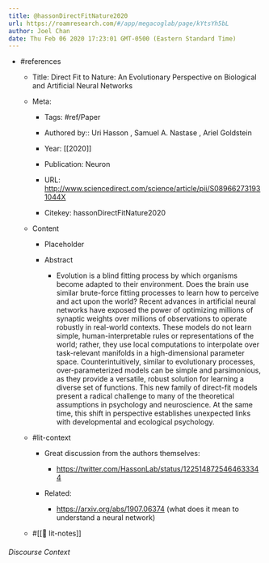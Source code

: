 ```yaml
---
title: @hassonDirectFitNature2020
url: https://roamresearch.com/#/app/megacoglab/page/kYtsYh5bL
author: Joel Chan
date: Thu Feb 06 2020 17:23:01 GMT-0500 (Eastern Standard Time)
---
```


- #references

    - Title: Direct Fit to Nature: An Evolutionary Perspective on Biological and Artificial Neural Networks

    - Meta:

        - Tags: #ref/Paper

        - Authored by::  Uri Hasson ,  Samuel A. Nastase ,  Ariel Goldstein

        - Year: [[2020]]

        - Publication: Neuron

        - URL: http://www.sciencedirect.com/science/article/pii/S089662731931044X

        - Citekey: hassonDirectFitNature2020

    - Content

        - Placeholder

        - Abstract

            - Evolution is a blind fitting process by which organisms become adapted to their environment. Does the brain use similar brute-force fitting processes to learn how to perceive and act upon the world? Recent advances in artificial neural networks have exposed the power of optimizing millions of synaptic weights over millions of observations to operate robustly in real-world contexts. These models do not learn simple, human-interpretable rules or representations of the world; rather, they use local computations to interpolate over task-relevant manifolds in a high-dimensional parameter space. Counterintuitively, similar to evolutionary processes, over-parameterized models can be simple and parsimonious, as they provide a versatile, robust solution for learning a diverse set of functions. This new family of direct-fit models present a radical challenge to many of the theoretical assumptions in psychology and neuroscience. At the same time, this shift in perspective establishes unexpected links with developmental and ecological psychology.

    - #lit-context

        - Great discussion from the authors themselves:

            - https://twitter.com/HassonLab/status/1225148725464633344

        - Related:

            - https://arxiv.org/abs/1907.06374 (what does it mean to understand a neural network)

    - #[[📝 lit-notes]]

###### Discourse Context


